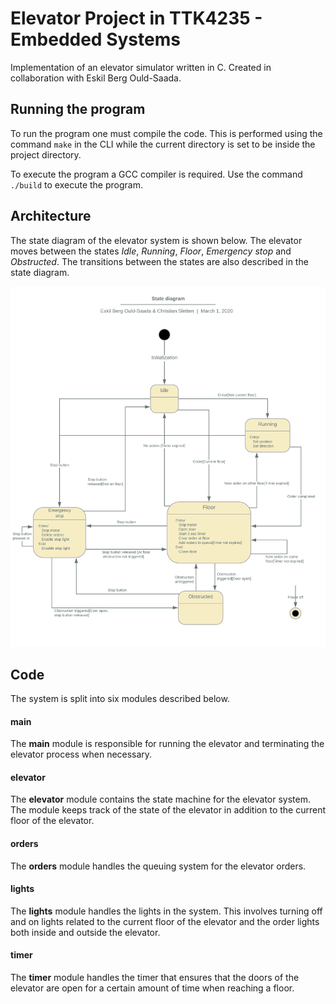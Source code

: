 # Elevator Project in TTK4235 - Embedded Systems

Implementation of an elevator simulator written in C.
Created in collaboration with Eskil Berg Ould-Saada.

## Running the program

To run the program one must compile the code. This is performed using the command ```make``` in the CLI while the current directory is set to be inside the project directory.

To execute the program a GCC compiler is required. Use the command ```./build``` to execute the program.

## Architecture

The state diagram of the elevator system is shown below. The elevator moves between the states *Idle*, *Running*, *Floor*, *Emergency stop* and *Obstructed*. The transitions between the states are also described in the state diagram.

![State Diagram](img/state_diagram.png)

## Code

The system is split into six modules described below.

#### main
The **main** module is responsible for running the elevator and terminating the elevator process when necessary.

#### elevator
The **elevator** module contains the state machine for the elevator system. The module keeps track of the state of the elevator in addition to the current floor of the elevator.

#### orders
The **orders** module handles the queuing system for the elevator orders. 

#### lights
The **lights** module handles the lights in the system. This involves turning off and on lights related to the current floor of the elevator and the order lights both inside and outside the elevator.

#### timer
The **timer** module handles the timer that ensures that the doors of the elevator are open for a certain amount of time when reaching a floor.


